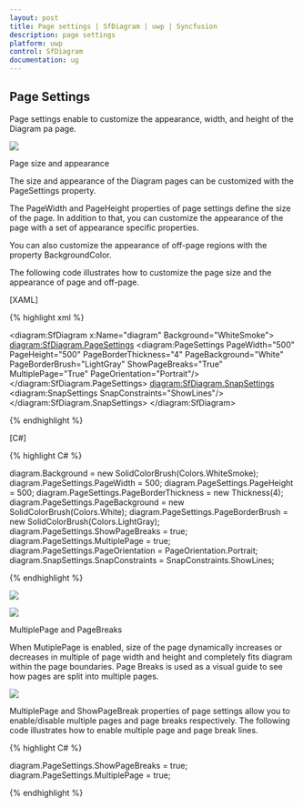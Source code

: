 ```yaml
---
layout: post
title: Page settings | SfDiagram | uwp | Syncfusion
description: page settings
platform: uwp
control: SfDiagram
documentation: ug
---
```


## Page Settings

Page settings enable to customize the appearance, width, and height of the Diagram pa page.

![](Page-Settings_images\Page-Settings_img1.png)

Page size and appearance

The size and appearance of the Diagram pages can be customized with the PageSettings property.

The PageWidth and PageHeight properties of page settings define the size of the page. In addition to that, you can customize the appearance of the page with a set of appearance specific properties. 

You can also customize the appearance of off-page regions with the property BackgroundColor.

The following code illustrates how to customize the page size and the appearance of page and off-page.

[XAML]

{% highlight xml %}

<diagram:SfDiagram x:Name="diagram" Background="WhiteSmoke">
  <diagram:SfDiagram.PageSettings>
    <diagram:PageSettings PageWidth="500" PageHeight="500" 
                          PageBorderThickness="4" PageBackground="White"
                          PageBorderBrush="LightGray" ShowPageBreaks="True"     
                          MultiplePage="True" PageOrientation="Portrait"/>
    </diagram:SfDiagram.PageSettings> 
  <diagram:SfDiagram.SnapSettings>
    <diagram:SnapSettings SnapConstraints="ShowLines"/>
  </diagram:SfDiagram.SnapSettings>
</diagram:SfDiagram>

{% endhighlight %}

[C#]

{% highlight C# %}

diagram.Background = new SolidColorBrush(Colors.WhiteSmoke);
diagram.PageSettings.PageWidth = 500;
diagram.PageSettings.PageHeight = 500;
diagram.PageSettings.PageBorderThickness = new Thickness(4);
diagram.PageSettings.PageBackground = new SolidColorBrush(Colors.White);
diagram.PageSettings.PageBorderBrush = new SolidColorBrush(Colors.LightGray);
diagram.PageSettings.ShowPageBreaks = true;
diagram.PageSettings.MultiplePage = true;
diagram.PageSettings.PageOrientation = PageOrientation.Portrait;
diagram.SnapSettings.SnapConstraints = SnapConstraints.ShowLines;

{% endhighlight %}

![](Page-Settings_images\Page-Settings_img2.png)

![](Page-Settings_images\Page-Settings_img3.png)

MultiplePage and PageBreaks

When MutiplePage is enabled, size of the page dynamically increases or decreases in multiple of page width and height and completely fits diagram within the page boundaries. Page Breaks is used as a visual guide to see how pages are split into multiple pages.

![](Page-Settings_images\Page-Settings_img4.png)

MultiplePage and ShowPageBreak properties of page settings allow you to enable/disable multiple pages and page breaks respectively. The following code illustrates how to enable multiple page and page break lines.

{% highlight C# %}

diagram.PageSettings.ShowPageBreaks = true;
diagram.PageSettings.MultiplePage = true;

{% endhighlight %}